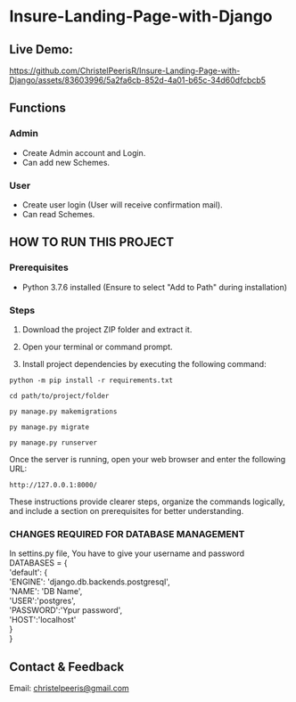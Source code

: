 # Insure-Landing-Page-with-Django

## Live Demo:

https://github.com/ChristelPeerisR/Insure-Landing-Page-with-Django/assets/83603996/5a2fa6cb-852d-4a01-b65c-34d60dfcbcb5

## Functions

### Admin
- Create Admin account and Login.
- Can add new Schemes.

### User
- Create user login (User will receive confirmation mail).
- Can read Schemes.

## HOW TO RUN THIS PROJECT

### Prerequisites
- Python 3.7.6 installed (Ensure to select "Add to Path" during installation)

### Steps
1. Download the project ZIP folder and extract it.
2. Open your terminal or command prompt.

3. Install project dependencies by executing the following command:
```
python -m pip install -r requirements.txt
```
```
cd path/to/project/folder
```
```
py manage.py makemigrations
```
```
py manage.py migrate
```
```
py manage.py runserver
```
Once the server is running, open your web browser and enter the following URL:
```
http://127.0.0.1:8000/
```

These instructions provide clearer steps, organize the commands logically, and include a section on prerequisites for better understanding.

### CHANGES REQUIRED FOR DATABASE MANAGEMENT
In settins.py file, You have to give your username and password<br>
DATABASES = {<br>
    'default': {<br>
        'ENGINE': 'django.db.backends.postgresql',<br>
        'NAME': 'DB Name',<br>
        'USER':'postgres',<br>
        'PASSWORD':'Ypur password',<br>
        'HOST':'localhost'<br>
    }<br>
}<br>

## Contact & Feedback
Email: christelpeeris@gmail.com

